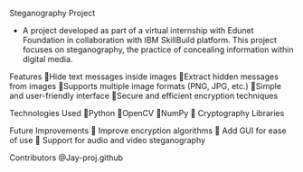 Steganography Project

- A project developed as part of a virtual internship with Edunet Foundation in collaboration with IBM SkillBuild platform. This project focuses on steganography, the practice of concealing information within digital media.

Features
🔹Hide text messages inside images
🔹Extract hidden messages from images
🔹Supports multiple image formats (PNG, JPG, etc.)
🔹Simple and user-friendly interface
🔹Secure and efficient encryption techniques

Technologies Used
🔹Python
🔹OpenCV
🔹NumPy
🔹 Cryptography Libraries

Future Improvements
🔹 Improve encryption algorithms
🔹 Add GUI for ease of use
🔹 Support for audio and video steganography

Contributors
@Jay-proj.github
